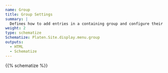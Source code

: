```yaml
---
name: Group
title: Group Settings
summary: |
  Defines how to add entries in a containing group and configure their display.
weight: 2
type: schematize
Schematize: Platen.Site.display.menu.group
outputs:
  - HTML
  - Schematize
---
```


{{% schematize %}}
